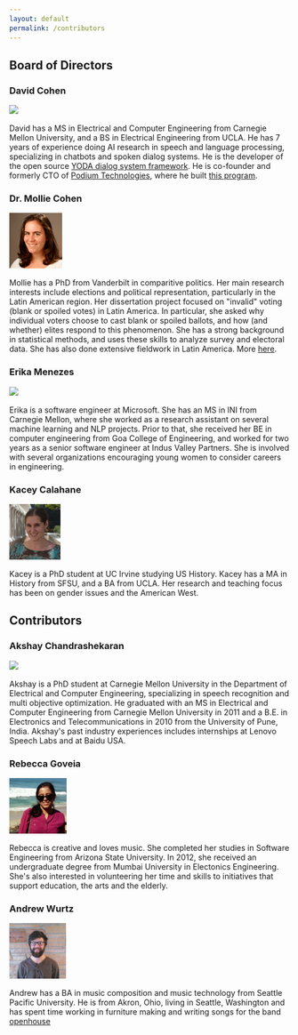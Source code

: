 ```yaml
---
layout: default
permalink: /contributors
---
```

## Board of Directors

### David Cohen

<img src="https://avatars2.githubusercontent.com/u/1332401?v=3&s=466" height='100'>

David has a MS in Electrical and Computer Engineering from Carnegie Mellon University, and a BS in Electrical Engineering from UCLA.
He has 7 years of experience doing AI research in speech and language processing, specializing in chatbots and spoken dialog systems.
He is the developer of the open source [YODA dialog system framework](http://davidogbodfog.bitbucket.org/yoda/project.html). 
He is co-founder and formerly CTO of [Podium Technologies](podiumtech.co), where he built [this program](https://youtu.be/2VefoN76h2M).

### Dr. Mollie Cohen

<img src="https://raw.githubusercontent.com/better-dem/better-dem.github.io/master/images/mollie_square.jpg" height='100'>

Mollie has a PhD from Vanderbilt in comparitive politics.
Her main research interests include elections and political representation, particularly in the Latin American region. 
Her dissertation project focused on "invalid" voting (blank or spoiled votes) in Latin America. 
In particular, she asked why individual voters choose to cast blank or spoiled ballots, and how (and whether) elites respond to this phenomenon. 
She has a strong background in statistical methods, and uses these skills to analyze survey and electoral data. 
She has also done extensive fieldwork in Latin America.
More [here](http://www.molliecohen.com/).

### Erika Menezes

<img src="https://avatars3.githubusercontent.com/u/9581213?v=3&s=466" height='100'>

Erika is a software engineer at Microsoft.
She has an MS in INI from Carnegie Mellon, where she worked as a research assistant on several machine learning and NLP projects.
Prior to that, she received her BE in computer engineering from Goa College of Engineering, and worked for two years as a senior software engineer at Indus Valley Partners.
She is involved with several organizations encouraging young women to consider careers in engineering.

### Kacey Calahane

<img src="https://raw.githubusercontent.com/better-dem/better-dem.github.io/master/images/kacey_calahane.jpg" height='100'>

Kacey is a PhD student at UC Irvine studying US History. 
Kacey has a MA in History from SFSU, and a BA from UCLA.
Her research and teaching focus has been on gender issues and the American West.

## Contributors

### Akshay Chandrashekaran

<img src="https://users.ece.cmu.edu/~akshayc/files/avatar.jpg" height='100'>

Akshay is a PhD student at Carnegie Mellon University in the Department of Electrical and Computer Engineering, specializing in speech recognition and multi objective optimization. 
He graduated with an MS in Electrical and Computer Engineering from Carnegie Mellon University in 2011 and a B.E. in Electronics and Telecommunications in 2010 from the University of Pune, India. 
Akshay's past industry experiences includes internships at Lenovo Speech Labs and at Baidu USA.

### Rebecca Goveia

<img src="https://raw.githubusercontent.com/better-dem/better-dem.github.io/master/images/rebecca.jpg" height='100'>

Rebecca is creative and loves music. 
She completed her studies in Software Engineering from Arizona State University. 
In 2012, she received an undergraduate degree from Mumbai University in Electonics Engineering. 
She's also interested in volunteering her time and skills to initiatives that support education, the arts and the elderly.

### Andrew Wurtz

<img src="https://raw.githubusercontent.com/better-dem/better-dem.github.io/master/images/andrew.jpg" height='100'>

Andrew has a BA in music composition and music technology from Seattle Pacific University. 
He is from Akron, Ohio, living in Seattle, Washington and has spent time working in furniture making and writing songs for the band [openhouse](https://openopenhouse.bandcamp.com)
